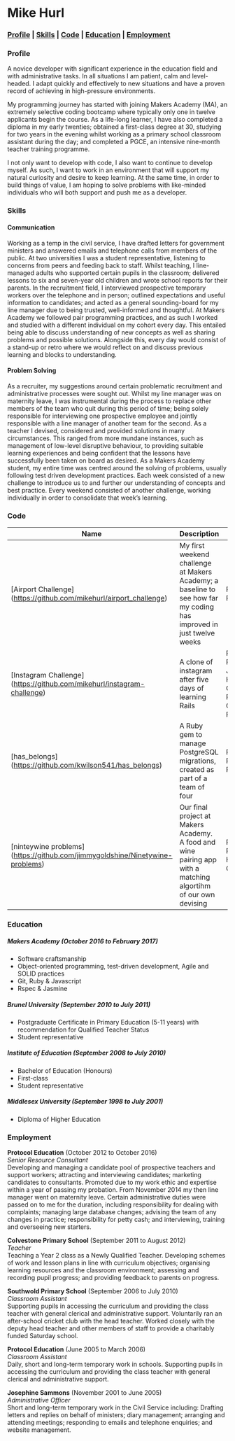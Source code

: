 # Mike Hurl

### [Profile](#profile) | [Skills](#skills) | [Code](#code) | [Education](#education) | [Employment](#employment) 


### Profile

A novice developer with significant experience in the education field and with administrative tasks. In all situations I am patient, calm and level-headed. I adapt quickly and effectively to new situations and have a proven record of achieving in high-pressure environments.

My programming journey has started with joining Makers Academy (MA), an extremely selective coding bootcamp where typically only one in twelve applicants begin the course. As a life-long learner, I have also completed a diploma in my early twenties; obtained a first-class degree at 30, studying for two years in the evening whilst working as a primary school classroom assistant during the day; and completed a PGCE, an intensive nine-month teacher training programme.

I not only want to develop with code, I also want to continue to develop myself. As such, I want to work in an environment that will support my natural curiosity and desire to keep learning. At the same time, in order to build things of value,  I am hoping to solve problems with like-minded individuals who will both support and push me as a developer.

### Skills

#### Communication

Working as a temp in the civil service, I have drafted letters for government ministers and answered emails and telephone calls from members of the public. At two universities I was a student representative, listening to concerns from peers and feeding back to staff. Whilst teaching, I line-managed adults who supported certain pupils in the classroom; delivered lessons to six and seven-year old children and wrote school reports for their parents. In the recruitment field, I interviewed prospective temporary workers over the telephone and in person; outlined expectations and useful information to candidates; and acted as a general sounding-board for my line manager due to being trusted, well-informed and thoughtful. At Makers Academy we followed pair programming practices, and as such I worked and studied with a different individual on my cohort every day. This entailed being able to discuss understanding of new concepts as well as sharing problems and possible solutions. Alongside this, every day would consist of a stand-up or retro where we would reflect on and discuss previous learning and blocks to understanding.

#### Problem Solving

As a recruiter, my suggestions around certain problematic recruitment and administrative processes were sought out. Whilst my line manager was on maternity leave, I was instrumental during the process to replace other members of the team who quit during this period of time; being solely responsible for interviewing one prospective employee and jointly responsible with a line manager of another team for the second. As a teacher I devised, considered and provided solutions in many circumstances. This ranged from more mundane instances, such as management of low-level disruptive behaviour, to providing suitable learning experiences and being confident that the lessons have successfully been taken on board as desired. As a Makers Academy student, my entire time was centred around the solving of problems, usually following test driven development practices. Each week consisted of a new challenge to introduce us to and further our understanding of concepts and best practice. Every weekend consisted of another challenge, working individually in order to consolidate that week’s learning.

### Code

| Name | Description | Tech | Timeframe |
| --- | --- | --- | --- |
| [Airport Challenge] (https://github.com/mikehurl/airport_challenge) | My first weekend challenge at Makers Academy; a baseline to see how far my coding has improved in just twelve weeks | Ruby, RSpec | Two days |
| [Instagram Challenge] (https://github.com/mikehurl/instagram-challenge) | A clone of instagram after five days of learning Rails | Ruby on Rails, Haml, Javascript, HTML, CSS, Rspec, Capybara, PostgreSQL | Two days |
| [has_belongs] (https://github.com/kwilson541/has_belongs) | A Ruby gem to manage PostgreSQL migrations, created as part of a team of four | Ruby on Rails, RSpec | Four days |
| [ninteywine problems] (https://github.com/jimmygoldshine/Ninetywine-problems) | Our final project at Makers Academy. A food and wine pairing app with a matching algortihm of our own devising | Ruby on Rails, HTML, CSS, RSpec | Nine days |


### Education

##### Makers Academy (October 2016 to February 2017)
- Software craftsmanship
- Object-oriented programming, test-driven development, Agile and SOLID practices
- Git, Ruby & Javascript
- Rspec & Jasmine

##### Brunel University (September 2010 to July 2011)
- Postgraduate Certificate in Primary Education (5-11 years) with recommendation for Qualified Teacher Status
- Student representative

##### Institute of Education (September 2008 to July 2010)
- Bachelor of Education (Honours)
- First-class
- Student representative

##### Middlesex University (September 1998 to July 2001)
- Diploma of Higher Education

### Employment

**Protocol Education** (October 2012 to October 2016)    
*Senior Resource Consultant*  
Developing and managing a candidate pool of prospective teachers and support workers; attracting and interviewing candidates; marketing candidates to consultants. Promoted due to my work ethic and expertise within a year of passing my probation. From November 2014 my then line manager went on maternity leave. Certain administrative duties were passed on to me for the duration, including responsibility for dealing with complaints; managing large database changes; advising the team of any changes in practice; responsibility for petty cash; and interviewing, training and overseeing new starters.

**Colvestone Primary School** (September 2011 to August 2012)   
*Teacher*  
Teaching a Year 2 class as a Newly Qualified Teacher. Developing schemes of work and lesson plans in line with curriculum objectives; organising learning resources and the classroom environment; assessing and recording pupil progress; and providing feedback to parents on progress.

**Southwold Primary School** (September 2006 to July 2010)   
*Classroom Assistant*  
Supporting pupils in accessing the curriculum and providing the class teacher with general clerical and administrative support. Voluntarily ran an after-school cricket club with the head teacher. Worked closely with the deputy head teacher and other members of staff to provide a charitably funded Saturday school.

**Protocol Education** (June 2005 to March 2006)   
*Classroom Assistant*  
Daily, short and long-term temporary work in schools. Supporting pupils in accessing the curriculum and providing the class teacher with general clerical and administrative support.

**Josephine Sammons** (November 2001 to June 2005)   
*Administrative Officer*  
Short and long-term temporary work in the Civil Service including: Drafting letters and replies on behalf of ministers; diary management; arranging and attending meetings; responding to emails and telephone enquiries; and website management.
